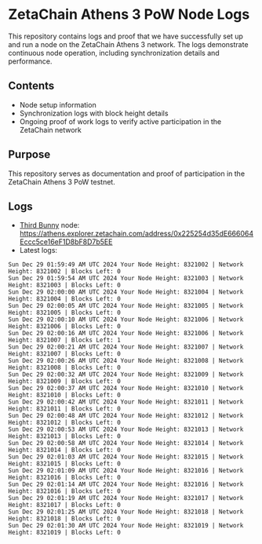 # ZetaChain Athens 3 PoW Node Logs
This repository contains logs and proof that we have successfully set up and run a node on the ZetaChain Athens 3 network. The logs demonstrate continuous node operation, including synchronization details and performance.

## Contents
- Node setup information
- Synchronization logs with block height details
- Ongoing proof of work logs to verify active participation in the ZetaChain network

## Purpose
This repository serves as documentation and proof of participation in the ZetaChain Athens 3 PoW testnet.

## Logs

- [Third Bunny](https://thirdbunny.xyz/) node: https://athens.explorer.zetachain.com/address/0x225254d35dE666064Eccc5ce16eF1D8bF8D7b5EE
- Latest logs:
```
Sun Dec 29 01:59:49 AM UTC 2024 Your Node Height: 8321002 | Network Height: 8321002 | Blocks Left: 0
Sun Dec 29 01:59:54 AM UTC 2024 Your Node Height: 8321003 | Network Height: 8321003 | Blocks Left: 0
Sun Dec 29 02:00:00 AM UTC 2024 Your Node Height: 8321004 | Network Height: 8321004 | Blocks Left: 0
Sun Dec 29 02:00:05 AM UTC 2024 Your Node Height: 8321005 | Network Height: 8321005 | Blocks Left: 0
Sun Dec 29 02:00:10 AM UTC 2024 Your Node Height: 8321006 | Network Height: 8321006 | Blocks Left: 0
Sun Dec 29 02:00:16 AM UTC 2024 Your Node Height: 8321006 | Network Height: 8321007 | Blocks Left: 1
Sun Dec 29 02:00:21 AM UTC 2024 Your Node Height: 8321007 | Network Height: 8321007 | Blocks Left: 0
Sun Dec 29 02:00:26 AM UTC 2024 Your Node Height: 8321008 | Network Height: 8321008 | Blocks Left: 0
Sun Dec 29 02:00:32 AM UTC 2024 Your Node Height: 8321009 | Network Height: 8321009 | Blocks Left: 0
Sun Dec 29 02:00:37 AM UTC 2024 Your Node Height: 8321010 | Network Height: 8321010 | Blocks Left: 0
Sun Dec 29 02:00:42 AM UTC 2024 Your Node Height: 8321011 | Network Height: 8321011 | Blocks Left: 0
Sun Dec 29 02:00:48 AM UTC 2024 Your Node Height: 8321012 | Network Height: 8321012 | Blocks Left: 0
Sun Dec 29 02:00:53 AM UTC 2024 Your Node Height: 8321013 | Network Height: 8321013 | Blocks Left: 0
Sun Dec 29 02:00:58 AM UTC 2024 Your Node Height: 8321014 | Network Height: 8321014 | Blocks Left: 0
Sun Dec 29 02:01:03 AM UTC 2024 Your Node Height: 8321015 | Network Height: 8321015 | Blocks Left: 0
Sun Dec 29 02:01:09 AM UTC 2024 Your Node Height: 8321016 | Network Height: 8321016 | Blocks Left: 0
Sun Dec 29 02:01:14 AM UTC 2024 Your Node Height: 8321016 | Network Height: 8321016 | Blocks Left: 0
Sun Dec 29 02:01:19 AM UTC 2024 Your Node Height: 8321017 | Network Height: 8321017 | Blocks Left: 0
Sun Dec 29 02:01:25 AM UTC 2024 Your Node Height: 8321018 | Network Height: 8321018 | Blocks Left: 0
Sun Dec 29 02:01:30 AM UTC 2024 Your Node Height: 8321019 | Network Height: 8321019 | Blocks Left: 0
```
